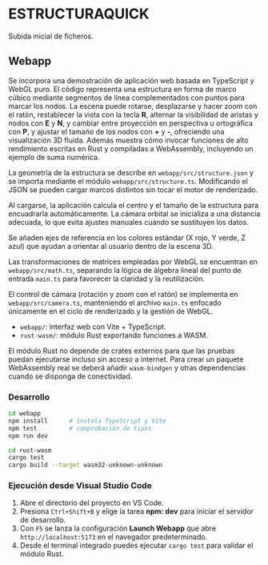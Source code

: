 # ESTRUCTURAQUICK

Subida inicial de ficheros.

## Webapp

Se incorpora una demostración de aplicación web basada en TypeScript y WebGL
puro. El código representa una estructura en forma de marco cúbico mediante
segmentos de línea complementados con puntos para marcar los nodos. La escena
puede rotarse, desplazarse y hacer zoom con el ratón, restablecer la vista con
la tecla **R**, alternar la visibilidad de aristas y nodos con **E** y **N**, y
cambiar entre proyección en perspectiva u ortográfica con **P**, y ajustar el
tamaño de los nodos con **+** y **-**, ofreciendo una visualización 3D fluida.
Además muestra cómo invocar funciones de alto rendimiento escritas en Rust y
compiladas a WebAssembly, incluyendo un ejemplo de suma numérica.


La geometría de la estructura se describe en `webapp/src/structure.json` y se
importa mediante el módulo `webapp/src/structure.ts`. Modificando el JSON se
pueden cargar marcos distintos sin tocar el motor de renderizado.

Al cargarse, la aplicación calcula el centro y el tamaño de la estructura para
encuadrarla automáticamente. La cámara orbital se inicializa a una distancia
adecuada, lo que evita ajustes manuales cuando se sustituyen los datos.

Se añaden ejes de referencia en los colores estándar (X rojo, Y verde, Z azul)
que ayudan a orientar al usuario dentro de la escena 3D.

Las transformaciones de matrices empleadas por WebGL se encuentran en
`webapp/src/math.ts`, separando la lógica de álgebra lineal del punto de
entrada `main.ts` para favorecer la claridad y la reutilización.

El control de cámara (rotación y zoom con el ratón) se implementa en
`webapp/src/camera.ts`, manteniendo el archivo `main.ts` enfocado únicamente
en el ciclo de renderizado y la gestión de WebGL.

- `webapp/`: interfaz web con Vite + TypeScript.
- `rust-wasm/`: módulo Rust exportando funciones a WASM.

El módulo Rust no depende de crates externos para que las pruebas puedan
ejecutarse incluso sin acceso a internet. Para crear un paquete WebAssembly
real se deberá añadir `wasm-bindgen` y otras dependencias cuando se disponga
de conectividad.

### Desarrollo

```bash
cd webapp
npm install      # instala TypeScript y Vite
npm test         # comprobación de tipos
npm run dev
```

```bash
cd rust-wasm
cargo test
cargo build --target wasm32-unknown-unknown
```

### Ejecución desde Visual Studio Code

1. Abre el directorio del proyecto en VS Code.
2. Presiona `Ctrl+Shift+B` y elige la tarea **npm: dev** para iniciar el servidor
   de desarrollo.
3. Con `F5` se lanza la configuración **Launch Webapp** que abre
   `http://localhost:5173` en el navegador predeterminado.
4. Desde el terminal integrado puedes ejecutar `cargo test` para validar el
   módulo Rust.

